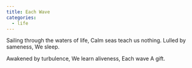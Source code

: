 ```yaml
---
title: Each Wave
categories:
  - life
---
```


Sailing through the waters of life,
Calm seas teach us nothing.
Lulled by sameness,
We sleep.

Awakened by turbulence,
We learn aliveness,
Each wave
A gift.
